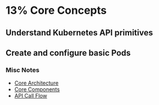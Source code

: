 # 13% Core Concepts

## Understand Kubernetes API primitives

## Create and configure basic Pods

### Misc Notes

- [Core Architecture](architecture.md)
- [Core Components](components.md)
- [API Call Flow](api-flow.md)
